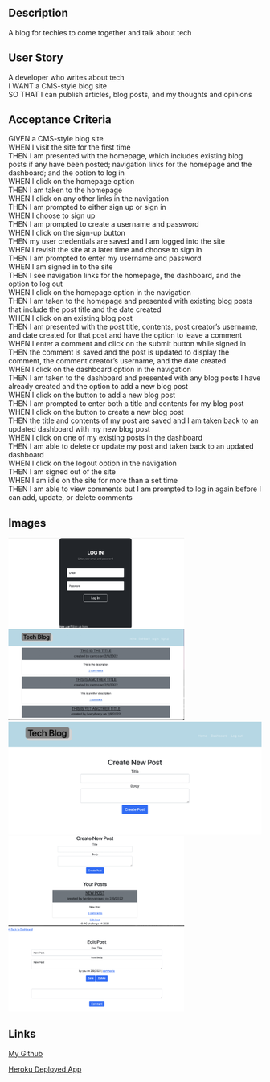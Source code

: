 ## Description
A blog for techies to come together and talk about tech 

## User Story

A developer who writes about tech<br>
I WANT a CMS-style blog site<br>
SO THAT I can publish articles, blog posts, and my thoughts and opinions

## Acceptance Criteria

<p>GIVEN a CMS-style blog site <br>
WHEN I visit the site for the first time <br>
THEN I am presented with the homepage, which includes existing blog posts if any have been posted; navigation links for the homepage and the dashboard; and the option to log in<br>
WHEN I click on the homepage option<br>
THEN I am taken to the homepage<br>
WHEN I click on any other links in the navigation<br>
THEN I am prompted to either sign up or sign in<br>
WHEN I choose to sign up<br>
THEN I am prompted to create a username and password<br>
WHEN I click on the sign-up button<br>
THEN my user credentials are saved and I am logged into the site<br>
WHEN I revisit the site at a later time and choose to sign in<br>
THEN I am prompted to enter my username and password<br>
WHEN I am signed in to the site<br>
THEN I see navigation links for the homepage, the dashboard, and the option to log out<br>
WHEN I click on the homepage option in the navigation<br>
THEN I am taken to the homepage and presented with existing blog posts that include the post title and the date created<br>
WHEN I click on an existing blog post<br>
THEN I am presented with the post title, contents, post creator’s username, and date created for that post and have the option to leave a comment<br>
WHEN I enter a comment and click on the submit button while signed in <br>
THEN the comment is saved and the post is updated to display the comment, the comment creator’s username, and the date created <br>
WHEN I click on the dashboard option in the navigation<br>
THEN I am taken to the dashboard and presented with any blog posts I have already created and the option to add a new blog post <br>
WHEN I click on the button to add a new blog post<br>
THEN I am prompted to enter both a title and contents for my blog post
WHEN I click on the button to create a new blog post <br>
THEN the title and contents of my post are saved and I am taken back to an updated dashboard with my new blog post<br>
WHEN I click on one of my existing posts in the dashboard<br>
THEN I am able to delete or update my post and taken back to an updated dashboard<br>
WHEN I click on the logout option in the navigation<br>
THEN I am signed out of the site<br>
WHEN I am idle on the site for more than a set time<br>
THEN I am able to view comments but I am prompted to log in again before I can add, update, or delete comments</p>

## Images
<img src="public/images for readme/Login.png" width=350>

<img src="public/images for readme/dashboard.jpg" width=350>

<img src="public/images for readme/Create.png" witdth=350>

<img src="public/images for readme/Create New Post.png" width=350>

<img src="public/images for readme/Edit Post.png" width=350>


## Links

[My Github](https://github.com/pcancio/tech-blog)

[Heroku Deployed App](https://nameless-headland-84483.herokuapp.com/)






